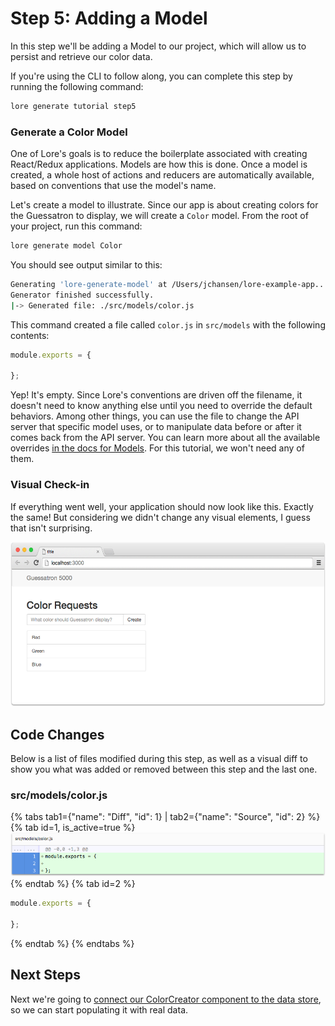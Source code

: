 # Step 5: Adding a Model

In this step we'll be adding a Model to our project, which will allow us to persist and retrieve our color data. 

If you're using the CLI to follow along, you can complete this step by running the following command:

```sh
lore generate tutorial step5
```

### Generate a Color Model

One of Lore's goals is to reduce the boilerplate associated with creating React/Redux applications. Models are how this
is done. Once a model is created, a whole host of actions and reducers are automatically available, based on conventions
that use the model's name.

Let's create a model to illustrate. Since our app is about creating colors for the Guessatron to display, we will
create a `Color` model. From the root of your project, run this command:

```sh
lore generate model Color
```

You should see output similar to this:

```sh
Generating 'lore-generate-model' at /Users/jchansen/lore-example-app...
Generator finished successfully.
|-> Generated file: ./src/models/color.js
```

This command created a file called `color.js` in `src/models` with the following contents:

```js
module.exports = {

};
```

Yep! It's empty. Since Lore's conventions are driven off the filename, it doesn't need to know anything else until
you need to override the default behaviors. Among other things, you can use the file to change the API server that
specific model uses, or to manipulate data before or after it comes back from the API server. You can learn more about 
all the available overrides [in the docs for Models](/concepts/models/). For this tutorial, we won't need any of them.

### Visual Check-in

If everything went well, your application should now look like this. Exactly the same! But considering we didn't change
any visual elements, I guess that isn't surprising.

![New Lore App](/assets/images/tutorial/step5-visual.png)

## Code Changes

Below is a list of files modified during this step, as well as a visual diff to show you what was added or removed 
between this step and the last one.

### src/models/color.js

{% tabs tab1={"name": "Diff", "id": 1} | tab2={"name": "Source", "id": 2} %}
{% tab id=1, is_active=true %}
![New Lore App](/assets/images/tutorial/step5-diff-model.png)
{% endtab %}
{% tab id=2 %}
```js
module.exports = {

};
```
{% endtab %}
{% endtabs %}

## Next Steps

Next we're going to [connect our ColorCreator component to the data store](../step-6/), so we can start populating 
it with real data.
